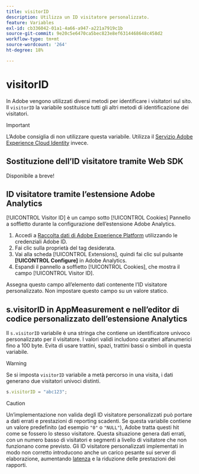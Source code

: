 ```yaml
---
title: visitorID
description: Utilizza un ID visitatore personalizzato.
feature: Variables
exl-id: cb336042-01a1-4a66-a947-a221a7919c1b
source-git-commit: 9e20c5e6470ca5bec823e8ef6314468648c458d2
workflow-type: tm+mt
source-wordcount: '264'
ht-degree: 18%

---
```


# visitorID

In Adobe vengono utilizzati diversi metodi per identificare i visitatori sul sito. Il `visitorID` la variabile sostituisce tutti gli altri metodi di identificazione dei visitatori.

>[!IMPORTANT]
>
>L’Adobe consiglia di non utilizzare questa variabile. Utilizza il [Servizio Adobe Experience Cloud Identity](https://experienceleague.adobe.com/docs/id-service/using/home.html?lang=it) invece.

## Sostituzione dell’ID visitatore tramite Web SDK

Disponibile a breve!

## ID visitatore tramite l’estensione Adobe Analytics

[!UICONTROL Visitor ID] è un campo sotto [!UICONTROL Cookies] Pannello a soffietto durante la configurazione dell’estensione Adobe Analytics.

1. Accedi a [Raccolta dati di Adobe Experience Platform](https://experience.adobe.com/data-collection) utilizzando le credenziali Adobe ID.
2. Fai clic sulla proprietà del tag desiderata.
3. Vai alla scheda [!UICONTROL Extensions], quindi fai clic sul pulsante **[!UICONTROL Configure]** in Adobe Analytics.
4. Espandi il pannello a soffietto [!UICONTROL Cookies], che mostra il campo [!UICONTROL Visitor ID].

Assegna questo campo all’elemento dati contenente l’ID visitatore personalizzato. Non impostare questo campo su un valore statico.

## s.visitorID in AppMeasurement e nell’editor di codice personalizzato dell’estensione Analytics

Il `s.visitorID` variabile è una stringa che contiene un identificatore univoco personalizzato per il visitatore. I valori validi includono caratteri alfanumerici fino a 100 byte. Evita di usare trattini, spazi, trattini bassi o simboli in questa variabile.

>[!WARNING]
>
>Se si imposta `visitorID` variabile a metà percorso in una visita, i dati generano due visitatori univoci distinti.

```js
s.visitorID = "abc123";
```

>[!CAUTION]
>
>Un’implementazione non valida degli ID visitatore personalizzati può portare a dati errati e prestazioni di reporting scadenti. Se questa variabile contiene un valore predefinito (ad esempio `"0"` o `"NULL"`), Adobe tratta questi hit come se fossero lo stesso visitatore. Questa situazione genera dati errati, con un numero basso di visitatori e segmenti a livello di visitatore che non funzionano come previsto. Gli ID visitatore personalizzati implementati in modo non corretto introducono anche un carico pesante sui server di elaborazione, aumentando [latenza](/help/technotes/latency.md) e la riduzione delle prestazioni dei rapporti.
